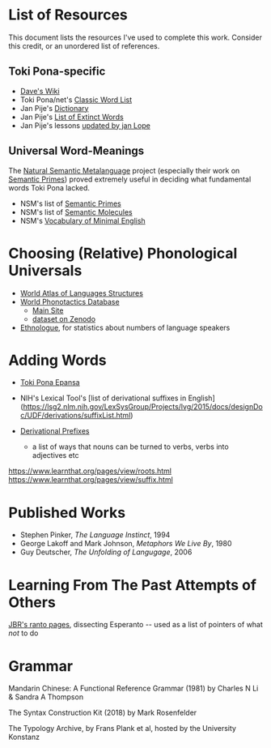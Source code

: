 List of Resources
=================

This document lists the resources I've used to complete this work.
Consider this credit, or an unordered list of references.

Toki Pona-specific
----

* [Dave's Wiki](https://aiki.pbworks.com/w/browse/#view=ViewAllObjects)
* Toki Pona/net's [Classic Word List](http://tokipona.net/tp/ClassicWordList.aspx)
* Jan Pije's [Dictionary](http://tokipona.net/tp/janpije/dictionary.php)
* Jan Pije's [List of Extinct Words](http://tokipona.net/tp/janpije/extinctwords.php)
* Jan Pije's lessons [updated by jan Lope](https://github.com/jan-Lope/Toki_Pona_lessons_English/)

Universal Word-Meanings
------

The [Natural Semantic Metalanguage](https://en.wikipedia.org/wiki/Natural_semantic_metalanguage) project 
(especially their work on [Semantic Primes](https://en.wikipedia.org/wiki/Semantic_primes))
 proved extremely useful in deciding what fundamental words Toki Pona lacked.

* NSM's list of [Semantic Primes](https://intranet.secure.griffith.edu.au/schools-departments/natural-semantic-metalanguage/what-is-nsm/semantic-primes)
* NSM's list of [Semantic Molecules](https://intranet.secure.griffith.edu.au/schools-departments/natural-semantic-metalanguage/what-is-nsm/semantic-molecules)
* NSM's [Vocabulary of Minimal English](https://intranet.secure.griffith.edu.au/schools-departments/natural-semantic-metalanguage/minimal-english)


Choosing (Relative) Phonological Universals
=======

* [World Atlas of Languages Structures](http://wals.info)
* [World Phonotactics Database](https://core.ac.uk/display/144657287)
	- [Main Site](http://phonotactics.anu.edu.au/)
	- [dataset on Zenodo](https://zenodo.org/record/815506)
* [Ethnologue](https://www.ethnologue.com/), for statistics about numbers of language speakers

Adding Words
====

* [Toki Pona Epansa](https://tpe.neocities.org/)

* NIH's Lexical Tool's [list of derivational suffixes in English]
(https://lsg2.nlm.nih.gov/LexSysGroup/Projects/lvg/2015/docs/designDoc/UDF/derivations/suffixList.html)
* [Derivational Prefixes](https://lexsrv3.nlm.nih.gov/LexSysGroup/Projects/lvg/2012/docs/designDoc/UDF/derivations/prefixList.html)
	- a list of ways that nouns can be turned to verbs, verbs into adjectives etc

https://www.learnthat.org/pages/view/roots.html
https://www.learnthat.org/pages/view/suffix.html

Published Works
========

* Stephen Pinker, *The Language Instinct*, 1994
* George Lakoff and Mark Johnson, *Metaphors We Live By*, 1980
* Guy Deutscher, *The Unfolding of Langugage*, 2006

Learning From The Past Attempts of Others
======

[JBR's ranto pages](http://jbr.me.uk/ranto/), dissecting Esperanto -- used as a list of pointers of what *not* to do

Grammar
=====

Mandarin Chinese: A Functional Reference Grammar (1981) by Charles N Li & Sandra A Thompson

The Syntax Construction Kit (2018) by Mark Rosenfelder 

The Typology Archive, by Frans Plank et al, hosted by the University Konstanz 